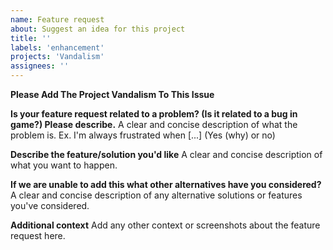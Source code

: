 ```yaml
---
name: Feature request
about: Suggest an idea for this project
title: ''
labels: 'enhancement'
projects: 'Vandalism'
assignees: ''
---
```

**Please Add The Project Vandalism To This Issue**

**Is your feature request related to a problem? (Is it related to a bug in game?) Please describe.**
A clear and concise description of what the problem is. Ex. I'm always frustrated when [...] (Yes (why) or no)

**Describe the feature/solution you'd like**
A clear and concise description of what you want to happen.

**If we are unable to add this what other alternatives have you considered?**
A clear and concise description of any alternative solutions or features you've considered.

**Additional context**
Add any other context or screenshots about the feature request here.
